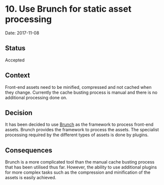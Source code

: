 # 10. Use Brunch for static asset processing

Date: 2017-11-08

## Status

Accepted

## Context

Front-end assets need to be minified, compressed and not cached when they
change. Currently the cache busting process is manual and there is no
additional processing done on.

## Decision

It has been decided to use [Brunch](http://brunch.io/) as the framework to
process front-end assets. Brunch provides the framework to process the assets.
The specialist processing required by the different types of assets is done by
plugins.

## Consequences

Brunch is a more complicated tool than the manual cache busting process that
has been utilised thus far. However, the ability to use additional plugins for
more complex tasks such as the compression and minification of the assets is
easily achieved.
